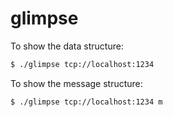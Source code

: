 # glimpse

To show the data structure:
```sh
$ ./glimpse tcp://localhost:1234
```
To show the message structure:
```sh
$ ./glimpse tcp://localhost:1234 m
```